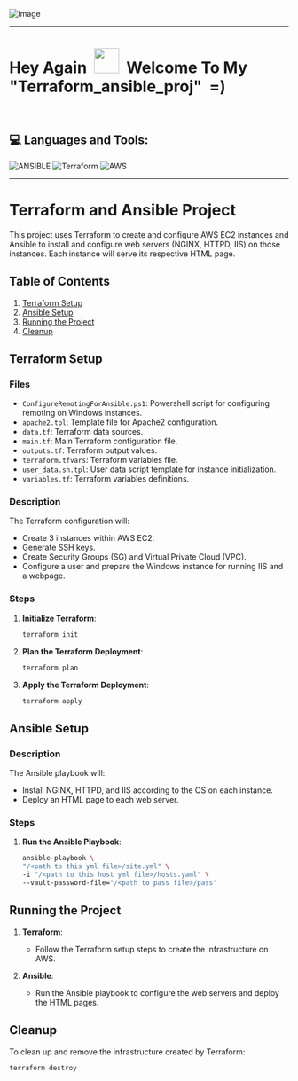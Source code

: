 ![image](https://github.com/IftachZilcaPaz/ci_cd_github_action_aws/assets/151572520/c4b1a850-020a-42af-942a-37f0a8796a49)

---

<p>
<h1> Hey Again &nbsp;<img src="https://raw.githubusercontent.com/MartinHeinz/MartinHeinz/master/wave.gif" height="45" width="45"/>&nbsp;&nbsp;Welcome To My "Terraform_ansible_proj" &nbsp;=)</h1>
</p>
<br/>

## 💻 Languages and Tools:

![ANSIBLE](https://img.shields.io/badge/ansible-%231A1918.svg?style=flat&logo=ansible&logoColor=white) ![Terraform](https://img.shields.io/badge/terraform-%235835CC.svg?style=flat&logo=terraform&logoColor=white) ![AWS](https://img.shields.io/badge/AWS-%23FF9900.svg?style=flat&logo=amazon-aws&logoColor=white)




---

# Terraform and Ansible Project

This project uses Terraform to create and configure AWS EC2 instances and Ansible to install and configure web servers (NGINX, HTTPD, IIS) on those instances. Each instance will serve its respective HTML page.

## Table of Contents

1. [Terraform Setup](#terraform-setup)
2. [Ansible Setup](#ansible-setup)
3. [Running the Project](#running-the-project)
4. [Cleanup](#cleanup)

## Terraform Setup

### Files

- `ConfigureRemotingForAnsible.ps1`: Powershell script for configuring remoting on Windows instances.
- `apache2.tpl`: Template file for Apache2 configuration.
- `data.tf`: Terraform data sources.
- `main.tf`: Main Terraform configuration file.
- `outputs.tf`: Terraform output values.
- `terraform.tfvars`: Terraform variables file.
- `user_data.sh.tpl`: User data script template for instance initialization.
- `variables.tf`: Terraform variables definitions.

### Description

The Terraform configuration will:
- Create 3 instances within AWS EC2.
- Generate SSH keys.
- Create Security Groups (SG) and Virtual Private Cloud (VPC).
- Configure a user and prepare the Windows instance for running IIS and a webpage.

### Steps

1. **Initialize Terraform**:
    ```bash
    terraform init
    ```

2. **Plan the Terraform Deployment**:
    ```bash
    terraform plan
    ```

3. **Apply the Terraform Deployment**:
    ```bash
    terraform apply
    ```

## Ansible Setup

### Description

The Ansible playbook will:
- Install NGINX, HTTPD, and IIS according to the OS on each instance.
- Deploy an HTML page to each web server.

### Steps

1. **Run the Ansible Playbook**:
    ```bash
    ansible-playbook \
    "/<path to this yml file>/site.yml" \
    -i "/<path to this host yml file>/hosts.yaml" \
    --vault-password-file="/<path to pass file>/pass"
    ```

## Running the Project

1. **Terraform**:
    - Follow the Terraform setup steps to create the infrastructure on AWS.
    
2. **Ansible**:
    - Run the Ansible playbook to configure the web servers and deploy the HTML pages.

## Cleanup

To clean up and remove the infrastructure created by Terraform:

```bash
terraform destroy









  
